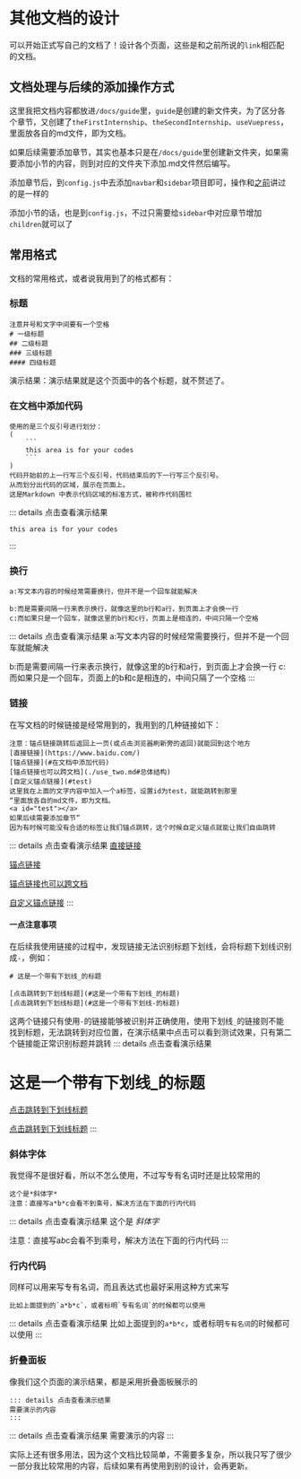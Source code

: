 # 其他文档的设计
可以开始正式写自己的文档了！设计各个页面，这些是和之前所说的`link`相匹配的文档。
## 文档处理与后续的添加操作方式
这里我把文档内容都放进`/docs/guide`里，`guide`是创建的新文件夹，为了区分各个章节，又创建了`theFirstInternship`、`theSecondInternship`、`useVuepress`，里面放各自的md文件，即为文档。

<a id="test"></a>

如果后续需要添加章节，其实也基本只是在`/docs/guide`里创建新文件夹，如果需要添加小节的内容，则到对应的文件夹下添加.md文件然后编写。

添加章节后，到`config.js`中去添加`navbar`和`sidebar`项目即可，操作和[之前](./use_one.md#defaulttheme)讲过的是一样的

添加小节的话，也是到`config.js`，不过只需要给`sidebar`中对应章节增加`children`就可以了

## 常用格式
文档的常用格式，或者说我用到了的格式都有：

### 标题
```
注意井号和文字中间要有一个空格
# 一级标题
## 二级标题
### 三级标题
#### 四级标题
```
演示结果：演示结果就是这个页面中的各个标题，就不赘述了。

### 在文档中添加代码
```
使用的是三个反引号进行划分：
(
    ```
    this area is for your codes
    ```
)
代码开始前的上一行写三个反引号，代码结束后的下一行写三个反引号。
从而划分出代码的区域，展示在页面上。
这是Markdown 中表示代码区域的标准方式，被称作代码围栏
```
::: details 点击查看演示结果
```
this area is for your codes
```
:::

### 换行
```
a:写文本内容的时候经常需要换行，但并不是一个回车就能解决

b:而是需要间隔一行来表示换行，就像这里的b行和a行，到页面上才会换一行
c:而如果只是一个回车，就像这里的b行和c行，页面上是相连的，中间只隔一个空格
```
::: details 点击查看演示结果
a:写文本内容的时候经常需要换行，但并不是一个回车就能解决

b:而是需要间隔一行来表示换行，就像这里的b行和a行，到页面上才会换一行
c:而如果只是一个回车，页面上的b和c是相连的，中间只隔了一个空格
:::

### 链接
在写文档的时候链接是经常用到的，我用到的几种链接如下：
```
注意：锚点链接跳转后返回上一页(或点击浏览器刷新旁的返回)就能回到这个地方
[直接链接](https://www.baidu.com/)
[锚点链接](#在文档中添加代码)
[锚点链接也可以跨文档](./use_two.md#总体结构)
[自定义锚点链接](#test)
这里我在上面的文字内容中加入一个a标签，设置id为test，就能跳转到那里
“里面放各自的md文件，即为文档。
<a id="test"></a>
如果后续需要添加章节”
因为有时候可能没有合适的标签让我们锚点跳转，这个时候自定义锚点就能让我们自由跳转
```
::: details 点击查看演示结果
[直接链接](https://www.baidu.com/)

[锚点链接](#在文档中添加代码)

[锚点链接也可以跨文档](./use_two.md#其他文本区域与链接写法)

[自定义锚点链接](#test)
:::
#### 一点注意事项
在后续我使用链接的过程中，发现链接无法识别标题下划线，会将标题下划线识别成`-`，例如：
```
# 这是一个带有下划线_的标题

[点击跳转到下划线标题](#这是一个带有下划线_的标题)
[点击跳转到下划线标题](#这是一个带有下划线-的标题)
```
这两个链接只有使用`-`的链接能够被识别并正确使用，使用下划线`_`的链接则不能找到标题，无法跳转到对应位置，在演示结果中点击可以看到测试效果，只有第二个链接能正常识别标题并跳转
::: details 点击查看演示结果
# 这是一个带有下划线_的标题

[点击跳转到下划线标题](#这是一个带有下划线_的标题)

[点击跳转到下划线标题](#这是一个带有下划线-的标题)
:::

### 斜体字体
我觉得不是很好看，所以不怎么使用，不过写专有名词时还是比较常用的
```
这个是*斜体字*
注意：直接写a*b*c会看不到乘号，解决方法在下面的行内代码
```
::: details 点击查看演示结果
这个是 *斜体字* 

注意：直接写a*b*c会看不到乘号，解决方法在下面的行内代码
:::

### 行内代码
同样可以用来写专有名词，而且表达式也最好采用这种方式来写
```
比如上面提到的`a*b*c`，或者标明`专有名词`的时候都可以使用
```
::: details 点击查看演示结果
比如上面提到的`a*b*c`，或者标明`专有名词`的时候都可以使用
:::

### 折叠面板
像我们这个页面的演示结果，都是采用折叠面板展示的
```
::: details 点击查看演示结果
需要演示的内容
:::
```
::: details 点击查看演示结果
需要演示的内容
:::

实际上还有很多用法，因为这个文档比较简单，不需要多复杂，所以我只写了很少一部分我比较常用的内容，后续如果有再使用到别的设计，会再更新。
